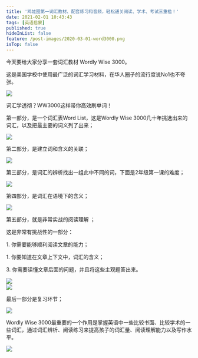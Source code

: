 ```yaml
---
title: '鸡娃圈第一词汇教材、配套练习和音频，轻松通关阅读、学术、考试三重槛！'
date: 2021-02-01 10:43:43
tags: [英语启蒙]
published: true
hideInList: false
feature: /post-images/2020-03-01-word3000.png
isTop: false
---
```

<p>
	今天要给大家分享一套词汇教材 Wordly Wise 3000。
</p>
<p>
	这是美国学校中使用最广泛的词汇学习材料，在华人圈子的流行度说No1也不夸张。
</p>
<div>
	<img src="/images/33280-bc1012a3066ac601.png" width="null" height="null" style="width:auto;height:auto;" /><br />
	<div>
	</div>
</div>
<p>
	词汇学透彻？WW3000这样带你高效刷单词！
</p>
<p>
	第一部分，是一个词汇表Word List，这是Wordly Wise 3000几十年挑选出来的词汇，以及把最主要的词义列了出来；
</p>
<div>
	<img src="/images/33280-fd67ff50d09ea2aa.png" width="null" height="null" style="width:auto;height:auto;" /><br />
	<div>
	</div>
</div>
<p>
	第二部分，是建立词和含义的关联；
</p>
<div>
	<img src="/images/33280-c14ee0adc51198a7.png" width="null" height="null" style="width:auto;height:auto;" /><br />
	<div>
	</div>
</div>
<p>
	第三部分，是词汇的辨析找出一组此中不同的词，下面是2年级第一课的难度；
</p>
<div>
	<img src="/images/33280-d180d8af47e06b23.png" width="null" height="null" style="width:auto;height:auto;" /><br />
	<div>
	</div>
</div>
<p>
	第四部分，是词汇在语境下的含义；
</p>
<div>
	<img src="/images/33280-cef7221195acc3a2.png" width="null" height="null" style="width:auto;height:auto;" /><br />
	<div>
	</div>
</div>
<p>
	第五部分，就是非常实战的阅读理解 ；
</p>
<p>
	这是非常有挑战性的一部分：&nbsp;
</p>
<p>
	1.&nbsp;你需要能够顺利阅读文章的能力；&nbsp;
</p>
<p>
	1. 你要知道在文章上下文中，词汇的含义；
</p>
<p>
	3. 你需要读懂文章后面的问题，并且将这些主观题答出来。
</p>
<div>
	<img src="/images/33280-2e70baf53420a4b8.png" width="null" height="null" style="width:auto;height:auto;" /><br />
	<div>
	</div>
</div>
<div>
	<img src="/images/33280-2b00aa2e194976ef.png" width="null" height="null" style="width:auto;height:auto;" /><br />
	<div>
	</div>
</div>
<p>
	最后一部分是复习环节；
</p>
<div>
	<img src="/images/33280-20aa9436c4b964e1.png" width="null" height="null" style="width:auto;height:auto;" /><br />
	<div>
	</div>
</div>
<p>
	Wordly Wise 3000最重要的一个作用是掌握英语中一些比较书面、比较学术的一些词汇，通过词汇辨析、阅读练习来提高孩子的词汇量、阅读理解能力以及写作水平。
</p>
<div>
	<img src="/images/33280-6a0dc3e9d5073baf.png" width="null" height="null" style="width:auto;height:auto;" /><br />
	<div>
	</div>
</div>
